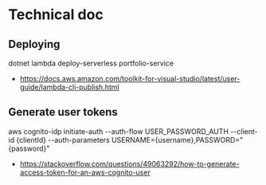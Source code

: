 # Technical doc

## Deploying
dotnet lambda deploy-serverless portfolio-service

- https://docs.aws.amazon.com/toolkit-for-visual-studio/latest/user-guide/lambda-cli-publish.html 

## Generate user tokens
aws cognito-idp initiate-auth --auth-flow USER_PASSWORD_AUTH --client-id {clientId}  --auth-parameters USERNAME={username},PASSWORD="{password}"

- https://stackoverflow.com/questions/49063292/how-to-generate-access-token-for-an-aws-cognito-user 